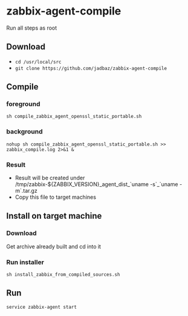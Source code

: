 # zabbix-agent-compile

Run all steps as root
## Download
- `cd /usr/local/src`
- `git clone https://github.com/jadbaz/zabbix-agent-compile`

## Compile
### foreground
`sh compile_zabbix_agent_openssl_static_portable.sh`

### background
`nohup sh compile_zabbix_agent_openssl_static_portable.sh >> zabbix_compile.log 2>&1 &`

### Result
- Result will be created under /tmp/zabbix-${ZABBIX_VERSION}\_agent_dist_\`uname -s\`_\`uname -m\`.tar.gz
- Copy this file to target machines

## Install on target machine
### Download
Get archive already built and cd into it

### Run installer
`sh install_zabbix_from_compiled_sources.sh`

## Run
`service zabbix-agent start`
